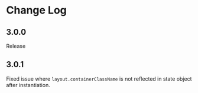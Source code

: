 Change Log
==========

## 3.0.0

Release

## 3.0.1

Fixed issue where `layout.containerClassName` is not reflected in state object after instantiation.